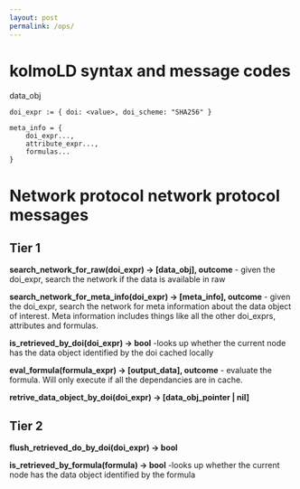```yaml
---
layout: post
permalink: /ops/
---
```


# kolmoLD syntax and message codes

data_obj
```
doi_expr := { doi: <value>, doi_scheme: "SHA256" }
```

```
meta_info = {
    doi_expr...,
    attribute_expr...,
    formulas...
}
```


# Network protocol network protocol messages

## Tier 1

**search_network_for_raw(doi_expr) -> [data_obj], outcome** - given the doi_expr, search the network if the data is available in raw 

**search_network_for_meta_info(doi_expr) -> [meta_info], outcome** - given the doi_expr, search the network for meta information about the data object of interest. Meta information includes things like all the other doi_exprs, attributes and formulas.

**is_retrieved_by_doi(doi_expr) -> bool** -looks up whether the current node has the data object identified by the doi cached locally

**eval_formula(formula_expr) -> [output_data], outcome** - evaluate the formula. Will only execute if all the dependancies are in cache. 

**retrive_data_object_by_doi(doi_expr) -> [data_obj_pointer | nil]**

## Tier 2

**flush_retrieved_do_by_doi(doi_expr) -> bool**


**is_retrieved_by_formula(formula) -> bool** -looks up whether the current node has the data object identified by the formula

